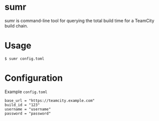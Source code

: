 # sumr
sumr is command-line tool for querying the total build time for a TeamCity build chain.

# Usage
```
$ sumr config.toml
```

# Configuration
Example `config.toml`

```
base_url = "https://teamcity.example.com"
build_id = "123"
username = "username"
password = "password"
```